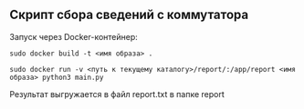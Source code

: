 ## Скрипт сбора сведений с коммутатора

Запуск через Docker-контейнер:

```
sudo docker build -t <имя образа> .
```

```
sudo docker run -v <путь к текущему каталогу>/report/:/app/report <имя образа> python3 main.py
```
Результат выгружается в файл report.txt в папке report
